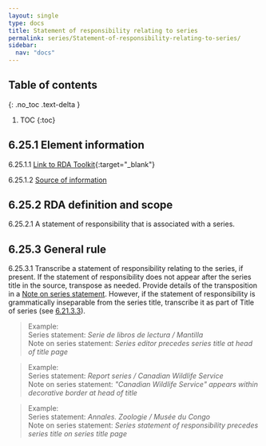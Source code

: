 ```yaml
---
layout: single
type: docs
title: Statement of responsibility relating to series
permalink: series/Statement-of-responsibility-relating-to-series/
sidebar:
  nav: "docs"
---
```


## Table of contents
{: .no_toc .text-delta }

1. TOC
{:toc}

## 6.25.1 Element information

<a name="6.25.1.1">6.25.1.1</a> [Link to RDA Toolkit](https://beta.rdatoolkit.org/en-US_ala-03903371-8ef8-3e8a-88c9-45421e6de05b){:target="_blank"}

<a name="6.25.1.2">6.25.1.2</a> [Source of information](/DCRMR/series/)

## 6.25.2 RDA definition and scope

<a name="6.25.2.1">6.25.2.1</a> A statement of responsibility that is associated with a series.

## 6.25.3 General rule

<a name="6.25.3.1">6.25.3.1</a> Transcribe a statement of responsibility relating to the series, if present. If the statement of responsibility does not appear after the series title in the source, transpose as needed. Provide details of the transposition in a [Note on series statement](/DCRMR/series/Note-on-series-statement/#6.28.3.1). However, if the statement of responsibility is grammatically inseparable from the series title, transcribe it as part of Title of series (see [6.21.3.3](/DCRMR/series/Title-of-series/#6.21.3.3)).

>Example:    
>Series statement: <CITE>Serie de libros de lectura / Mantilla</CITE>  
>Note on series statement: <CITE>Series editor precedes series title at head of title page</CITE>  

>Example:    
>Series statement: <CITE>Report series / Canadian Wildlife Service</CITE>  
>Note on series statement: <CITE>"Canadian Wildlife Service" appears within decorative border at head of title</CITE>  

>Example:    
>Series statement: <CITE>Annales. Zoologie / Musée du Congo</CITE>  
>Note on series statement: <CITE>Series statement of responsibility precedes series title on series title page</CITE>  
